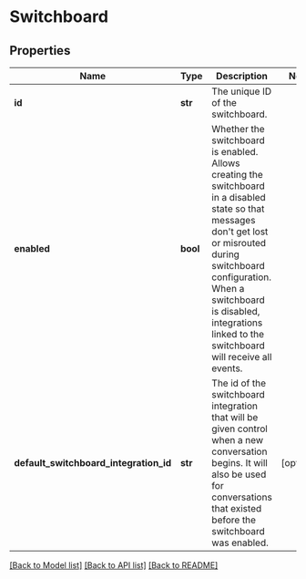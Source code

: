 # Switchboard

## Properties
Name | Type | Description | Notes
------------ | ------------- | ------------- | -------------
**id** | **str** | The unique ID of the switchboard. | 
**enabled** | **bool** | Whether the switchboard is enabled. Allows creating the switchboard in a disabled state so that messages don&#39;t get lost or misrouted during switchboard configuration. When a switchboard is disabled, integrations linked to the switchboard will receive all events. | 
**default_switchboard_integration_id** | **str** | The id of the switchboard integration that will be given control when a new conversation begins. It will also be used for conversations that existed before the switchboard was enabled. | [optional] 

[[Back to Model list]](../README.md#documentation-for-models) [[Back to API list]](../README.md#documentation-for-api-endpoints) [[Back to README]](../README.md)


